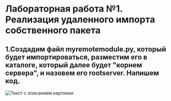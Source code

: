 # Лабораторная работа №1. Реализация удаленного импорта собственного пакета
## 1.Создадим файл myremotemodule.py, который будет импортироваться, разместим его в каталоге, который далее будет "корнем сервера", и назовем его rootserver. Напишем код.
![Текст с описанием картинки](/step1.jpg)


